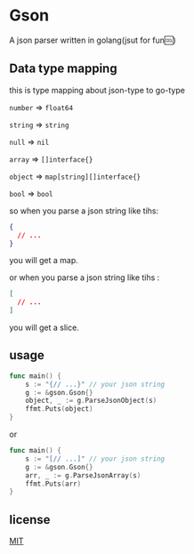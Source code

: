 # Gson
A json parser written in golang(jsut for fun🆒)

## Data type mapping 
this is type mapping about json-type to go-type 

`number` => `float64`

`string` => `string`

`null` => `nil`

`array` => `[]interface{}`

`object` => `map[string][]interface{}`

`bool` => `bool`

so when you parse a json string like tihs:
```json
{
  // ...
}
```
you will get a map.

or when you parse a json string like tihs :
```json
[
  // ...
]
```
you will get a slice.

## usage
```go
func main() {
	s := "{// ...}" // your json string
	g := &gson.Gson{}
	object, _ := g.ParseJsonObject(s)
	ffmt.Puts(object)
}
```
or 
```go
func main() {
	s := "[// ...]" // your json string
	g := &gson.Gson{}
	arr, _ := g.ParseJsonArray(s)
	ffmt.Puts(arr)
}
```

## license
[MIT](./LICENSE)